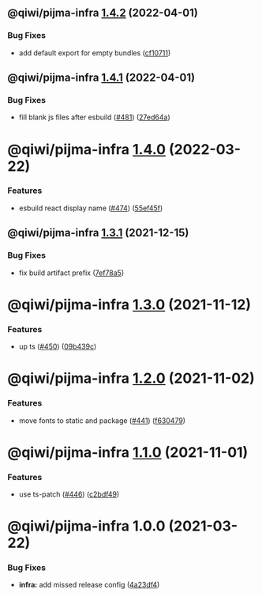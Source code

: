 ## @qiwi/pijma-infra [1.4.2](https://github.com/qiwi/pijma/compare/@qiwi/pijma-infra@1.4.1...@qiwi/pijma-infra@1.4.2) (2022-04-01)


### Bug Fixes

* add default export for empty bundles ([cf10711](https://github.com/qiwi/pijma/commit/cf1071175f724cc60c358ce7695bcbdbc12a3316))

## @qiwi/pijma-infra [1.4.1](https://github.com/qiwi/pijma/compare/@qiwi/pijma-infra@1.4.0...@qiwi/pijma-infra@1.4.1) (2022-04-01)


### Bug Fixes

* fill blank js files after esbuild ([#481](https://github.com/qiwi/pijma/issues/481)) ([27ed64a](https://github.com/qiwi/pijma/commit/27ed64ae458c9991d466dc9a479231d65ccb4d60))

# @qiwi/pijma-infra [1.4.0](https://github.com/qiwi/pijma/compare/@qiwi/pijma-infra@1.3.1...@qiwi/pijma-infra@1.4.0) (2022-03-22)


### Features

* esbuild react display name ([#474](https://github.com/qiwi/pijma/issues/474)) ([55ef45f](https://github.com/qiwi/pijma/commit/55ef45fd56cbabbe85bc7c1c910b6ac8f8cee906))

## @qiwi/pijma-infra [1.3.1](https://github.com/qiwi/pijma/compare/@qiwi/pijma-infra@1.3.0...@qiwi/pijma-infra@1.3.1) (2021-12-15)


### Bug Fixes

* fix build artifact prefix ([7ef78a5](https://github.com/qiwi/pijma/commit/7ef78a592e15069bbf86211d99e1bfa723cb2573))

# @qiwi/pijma-infra [1.3.0](https://github.com/qiwi/pijma/compare/@qiwi/pijma-infra@1.2.0...@qiwi/pijma-infra@1.3.0) (2021-11-12)


### Features

* up ts ([#450](https://github.com/qiwi/pijma/issues/450)) ([09b439c](https://github.com/qiwi/pijma/commit/09b439cc9bc98aeb58ba892d84e9ceee4984c02c))

# @qiwi/pijma-infra [1.2.0](https://github.com/qiwi/pijma/compare/@qiwi/pijma-infra@1.1.0...@qiwi/pijma-infra@1.2.0) (2021-11-02)


### Features

* move fonts to static and package ([#441](https://github.com/qiwi/pijma/issues/441)) ([f630479](https://github.com/qiwi/pijma/commit/f6304790827f1b2379622b4bcf9aacb430376661))

# @qiwi/pijma-infra [1.1.0](https://github.com/qiwi/pijma/compare/@qiwi/pijma-infra@1.0.0...@qiwi/pijma-infra@1.1.0) (2021-11-01)


### Features

* use ts-patch ([#446](https://github.com/qiwi/pijma/issues/446)) ([c2bdf49](https://github.com/qiwi/pijma/commit/c2bdf4960c2ab9a48ee9bca563fde145bb9bf9d0))

# @qiwi/pijma-infra 1.0.0 (2021-03-22)


### Bug Fixes

* **infra:** add missed release config ([4a23df4](https://github.com/qiwi/pijma/commit/4a23df422e1c9806bc83d756a9792f71edce26d9))
